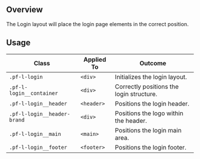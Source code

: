 ## Overview

The Login layout will place the login page elements in the correct position.

## Usage

| Class | Applied To | Outcome |
| -- | -- | -- |
| `.pf-l-login` | `<div>` |  Initializes the login layout. |
| `.pf-l-login__container` | `<div>` |  Correctly positions the login structure. |
| `.pf-l-login__header` | `<header>` |  Positions the login header. |
| `.pf-l-login__header-brand` | `<div>` |  Positions the logo within the header. |
| `.pf-l-login__main` | `<main>` |  Positions the login main area. |
| `.pf-l-login__footer` | `<footer>` |  Positions the login footer. |